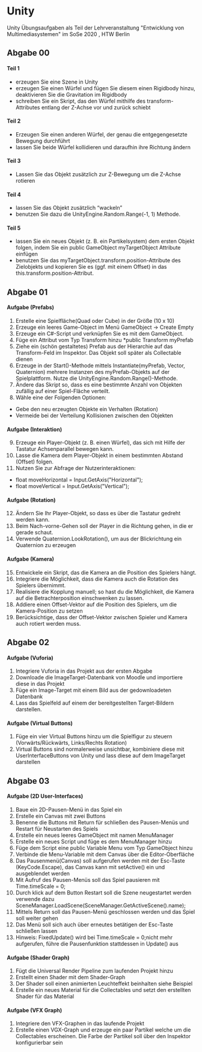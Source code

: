 # Unity
Unity Übungsaufgaben als Teil der Lehrveranstaltung "Entwicklung von Multimediasystemen" im SoSe 2020 , HTW Berlin

## Abgabe 00

#### Teil 1
* erzeugen Sie eine Szene in Unity
* erzeugen Sie einen Würfel und fügen Sie diesem einen Rigidbody hinzu, deaktivieren Sie die Gravitation im Rigidbody
* schreiben Sie ein Skript, das den Würfel mithilfe des transform-Attributes entlang der Z-Achse vor und zurück schiebt

#### Teil 2
* Erzeugen Sie einen anderen Würfel, der genau die entgegengesetzte Bewegung durchführt
* lassen Sie beide Würfel kollidieren und daraufhin ihre Richtung ändern

#### Teil 3
* Lassen Sie das Objekt zusätzlich zur Z-Bewegung um die Z-Achse rotieren

#### Teil 4
* lassen Sie das Objekt zusätzlich “wackeln”
* benutzen Sie dazu die UnityEngine.Random.Range(-1, 1) Methode.

#### Teil 5
* lassen Sie ein neues Objekt (z. B. ein Partikelsystem) dem ersten Objekt folgen, indem Sie ein public GameObject myTargetObject Attribute einfügen
* benutzen Sie das myTargetObject.transform.position-Attribute des Zielobjekts und kopieren Sie es (ggf. mit einem Offset) in das this.transform.position-Attribut.

## Abgabe 01

#### Aufgabe (Prefabs) 

1. Erstelle eine Spielfläche(Quad oder Cube) in der Größe (10 x 10)
2. Erzeuge ein leeres Game-Object im Menü GameObject -> Create Empty
3. Erzeuge ein C#-Script und verknüpfen Sie es mit dem GameObject.
4. Füge ein Attribut vom Typ Transform hinzu *public Transform myPrefab
5. Ziehe ein (schön gestaltetes) Prefab aus der Hierarchie auf das Transform-Feld im Inspektor. Das Objekt soll später als Collectable dienen
6. Erzeuge in der Start()-Methode mittels Instantiate(myPrefab, Vector, Quaternion) mehrere Instanzen des myPrefab-Objekts auf der Spielplattform. Nutze die UnityEngine.Random.Range()-Methode.
7. Ändere das Skript so, dass es eine bestimmte Anzahl von Objekten zufällig auf einer Spiel-Fläche verteilt.
8. Wähle eine der Folgenden Optionen:
* Gebe den neu erzeugten Objekte ein Verhalten (Rotation)
* Vermeide bei der Verteilung Kollisionen zwischen den Objekten

#### Aufgabe (Interaktion) 

9. Erzeuge ein Player-Objekt (z. B. einen Würfel), das sich mit Hilfe der Tastatur Achsenparallel bewegen kann.
10. Lasse die Kamera dem Player-Objekt in einem bestimmten Abstand (Offset) folgen.
11. Nutzen Sie zur Abfrage der Nutzerinteraktionen:
* float moveHorizontal = Input.GetAxis("Horizontal");
* float moveVertical = Input.GetAxis("Vertical");

#### Aufgabe (Rotation) 

12. Ändern Sie Ihr Player-Objekt, so dass es über die Tastatur gedreht werden kann.
13. Beim Nach-vorne-Gehen soll der Player in die Richtung gehen, in die er gerade schaut.
14. Verwende Quaternion.LookRotation(), um aus der Blickrichtung ein Quaternion zu
erzeugen

#### Aufgabe (Kamera)

15. Entwickele ein Skript, das die Kamera an die Position des Spielers hängt.
16. Integriere die Möglichkeit, dass die Kamera auch die Rotation des Spielers übernimmt. 
17. Realisiere die Kopplung manuell; so hast du die Möglichkeit, die Kamera auf die Betrachterposition einschwenken zu lassen.
18. Addiere einen Offset-Vektor auf die Position des Spielers, um die Kamera-Position zu setzen
19. Berücksichtige, dass der Offset-Vektor zwischen Spieler und Kamera auch rotiert werden muss.

## Abgabe 02

#### Aufgabe (Vuforia) 

1. Integriere Vuforia in das Projekt aus der ersten Abgabe
2. Downloade die ImageTarget-Datenbank von Moodle und importiere diese in das Projekt
3. Füge ein Image-Target mit einem Bild aus der gedownloadeten Datenbank
4. Lass das Spielfeld auf einem der bereitgestellten Target-Bildern darstellen.

#### Aufgabe (Virtual Buttons) 

1. Füge ein vier Virtual Buttons hinzu um die Spielfigur zu steuern (Vorwärts/Rückwärts,
Links/Rechts Rotation)
2. Virtual Buttons sind normalerweise unsichtbar, kombiniere diese mit UserInterfaceButtons von Unity und lass diese auf dem ImageTarget darstellen


## Abgabe 03

#### Aufgabe (2D User-Interfaces)

1. Baue ein 2D-Pausen-Menü in das Spiel ein
2. Erstelle ein Canvas mit zwei Buttons
3. Benenne die Buttons mit Return für schließen des Pausen-Menüs und Restart für Neustarten des Spiels
4. Erstelle ein neues leeres GameObject mit namen MenuManager
5. Erstelle ein neues Script und füge es dem MenuManager hinzu
6. Füge dem Script eine public Variable Menu vom Typ GameObject hinzu
7. Verbinde die Menu-Variable mit dem Canvas über die Editor-Oberfläche
8. Das Pausenmenü(Canvas) soll aufgerufen werden mit der Esc-Taste (KeyCode.Escape), das Canvas kann mit setActive() ein und ausgeblendet werden
9. Mit Aufruf des Pausen-Menüs soll das Spiel pausieren mit Time.timeScale = 0;
10. Durch klick auf dem Button Restart soll die Szene neugestartet werden verwende dazu SceneManager.LoadScene(SceneManager.GetActiveScene().name);
11. Mittels Return soll das Pausen-Menü geschlossen werden und das Spiel soll weiter gehen
12. Das Menü soll sich auch über erneutes betätigen der Esc-Taste schließen lassen
13. Hinweis: FixedUpdate() wird bei Time.timeScale = 0;nicht mehr aufgerufen, führe die Pausenfunktion stattdessen in Update() aus

#### Aufgabe (Shader Graph)

1. Fügt die Universal Render Pipeline zum laufenden Projekt hinzu
2. Erstellt einen Shader mit dem Shader-Graph
3. Der Shader soll einen animierten Leuchteffekt beinhalten siehe Beispiel
4. Erstelle ein neues Material für die Collectables und setzt den erstellten Shader für das Material

#### Aufgabe (VFX Graph)

1. Integriere den VFX-Graphen in das laufende Projekt
2. Erstelle einen VGX-Graph und erzeuge ein paar Partikel welche um die Collectables erscheinen. Die Farbe der Partikel soll über den Inspektor konfigurierbar sein
